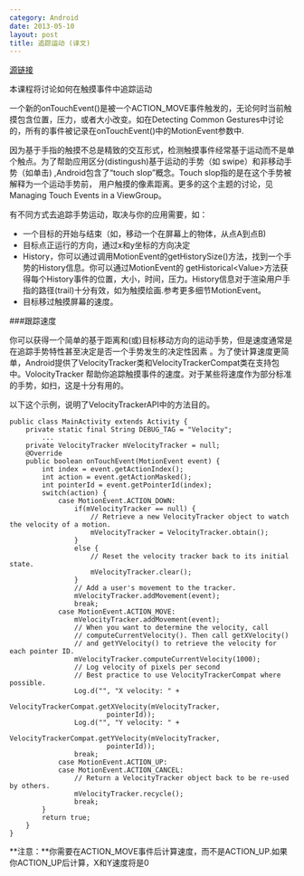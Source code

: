 ```yaml
---
category: Android
date: 2013-05-10
layout: post
title: 追踪运动 (译文)
---
```


[源链接](http://developer.android.com/training/gestures/movement.html)

本课程将讨论如何在触摸事件中追踪运动

一个新的onTouchEvent()是被一个ACTION_MOVE事件触发的，无论何时当前触摸包含位置，压力，或者大小改变。如在Detecting Common Gestures中讨论的，所有的事件被记录在onTouchEvent()中的MotionEvent参数中.

因为基于手指的触摸不总是精致的交互形式，检测触摸事件经常基于运动而不是单个触点。为了帮助应用区分(distingush)基于运动的手势（如 swipe）和非移动手势（如单击) ,Android包含了“touch slop”概念。Touch slop指的是在这个手势被解释为一个运动手势前， 用户触摸的像素距离。更多的这个主题的讨论，见 Managing Touch Events in a ViewGroup。

有不同方式去追踪手势运动，取决与你的应用需要，如：

- 一个目标的开始与结束（如，移动一个在屏幕上的物体，从点A到点B)
- 目标点正运行的方向，通过x和y坐标的方向决定
- History，你可以通过调用MotionEvent的getHistorySize()方法，找到一个手势的History信息。你可以通过MotionEvent的 getHistorical&lt;Value&gt;方法获得每个History事件的位置，大小，时间，压力。History信息对于渲染用户手指的路径(trail)十分有效，如为触摸绘画.参考更多细节MotionEvent。
- 目标移过触摸屏幕的速度。


###跟踪速度

你可以获得一个简单的基于距离和(或)目标移动方向的运动手势，但是速度通常是在追踪手势特性甚至决定是否一个手势发生的决定性因素 。为了使计算速度更简单，Android提供了VelocityTracker类和VelocityTrackerCompat类在支持包中。VolocityTracker 帮助你追踪触摸事件的速度。对于某些将速度作为部分标准的手势，如扫，这是十分有用的。

以下这个示例，说明了VelocityTrackerAPI中的方法目的。

```
public class MainActivity extends Activity {
    private static final String DEBUG_TAG = "Velocity";
        ...
    private VelocityTracker mVelocityTracker = null;
    @Override
    public boolean onTouchEvent(MotionEvent event) {
        int index = event.getActionIndex();
        int action = event.getActionMasked();
        int pointerId = event.getPointerId(index);
        switch(action) {
            case MotionEvent.ACTION_DOWN:
                if(mVelocityTracker == null) {
                    // Retrieve a new VelocityTracker object to watch the velocity of a motion.
                    mVelocityTracker = VelocityTracker.obtain();
                }
                else {
                    // Reset the velocity tracker back to its initial state.
                    mVelocityTracker.clear();
                }
                // Add a user's movement to the tracker.
                mVelocityTracker.addMovement(event);
                break;
            case MotionEvent.ACTION_MOVE:
                mVelocityTracker.addMovement(event);
                // When you want to determine the velocity, call
                // computeCurrentVelocity(). Then call getXVelocity()
                // and getYVelocity() to retrieve the velocity for each pointer ID.
                mVelocityTracker.computeCurrentVelocity(1000);
                // Log velocity of pixels per second
                // Best practice to use VelocityTrackerCompat where possible.
                Log.d("", "X velocity: " +
                        VelocityTrackerCompat.getXVelocity(mVelocityTracker,
                        pointerId));
                Log.d("", "Y velocity: " +
                        VelocityTrackerCompat.getYVelocity(mVelocityTracker,
                        pointerId));
                break;
            case MotionEvent.ACTION_UP:
            case MotionEvent.ACTION_CANCEL:
                // Return a VelocityTracker object back to be re-used by others.
                mVelocityTracker.recycle();
                break;
        }
        return true;
    }
}
```

**注意：**你需要在ACTION_MOVE事件后计算速度，而不是ACTION_UP.如果你ACTION_UP后计算，X和Y速度将是0
